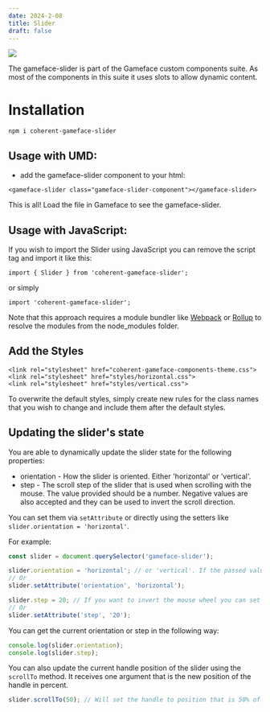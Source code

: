 ```yaml
---
date: 2024-2-08
title: Slider
draft: false
---
```


<!--Copyright (c) Coherent Labs AD. All rights reserved. Licensed under the MIT License. See License.txt in the project root for license information. -->

<a href="https://www.npmjs.com/package/coherent-gameface-slider"><img src="http://img.shields.io/npm/v/coherent-gameface-slider.svg?style=flat-square"/></a>

The gameface-slider is part of the Gameface custom components suite. As most of the components in this suite it uses slots to allow dynamic content.

Installation
===================

```
npm i coherent-gameface-slider
```

## Usage with UMD:

* add the gameface-slider component to your html:

~~~~{.html}
<gameface-slider class="gameface-slider-component"></gameface-slider>
~~~~

This is all! Load the file in Gameface to see the gameface-slider.

## Usage with JavaScript:

If you wish to import the Slider using JavaScript you can remove the script tag and import it like this:

~~~~{.js}
import { Slider } from 'coherent-gameface-slider';
~~~~

or simply

~~~~{.js}
import 'coherent-gameface-slider';
~~~~

Note that this approach requires a module bundler like [Webpack](https://webpack.js.org/) or [Rollup](https://rollupjs.org/guide/en/) to resolve the
modules from the node_modules folder.

## Add the Styles

~~~~{.css}
<link rel="stylesheet" href="coherent-gameface-components-theme.css">
<link rel="stylesheet" href="styles/horizontal.css">
<link rel="stylesheet" href="styles/vertical.css">
~~~~

To overwrite the default styles, simply create new rules for the class names that
you wish to change and include them after the default styles.

## Updating the slider's state

You are able to dynamically update the slider state for the following properties:

* orientation - How the slider is oriented. Either 'horizontal' or 'vertical'.
* step - The scroll step of the slider that is used when scrolling with the mouse. The value provided should be a number. Negative values are also accepted and they can be used to invert the scroll direction.

You can set them via `setAttribute` or directly using the setters like `slider.orientation = 'horizontal'`.

For example:

```javascript
const slider = document.querySelector('gameface-slider');

slider.orientation = 'horizontal'; // or 'vertical'. If the passed value is not supported - the slider will fallback to default one - 'vertical'
// Or
slider.setAttribute('orientation', 'horizontal');

slider.step = 20; // If you want to invert the mouse wheel you can set negative value. For example -20.
// Or
slider.setAttribute('step', '20');
```

You can get the current orientation or step in the following way:

```javascript
console.log(slider.orientation);
console.log(slider.step);
```

You can also update the current handle position of the slider using the `scrollTo` method. It receives one argument that is the new position of the handle in percent.

```javascript
slider.scrollTo(50); // Will set the handle to position that is 50% of the available scroll bar area.
```
